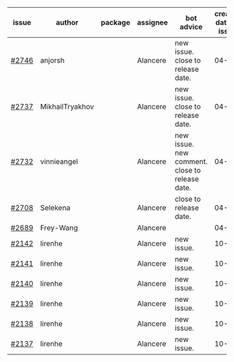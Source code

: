 | issue | author | package | assignee | bot advice | created date of issue | target release date | date from target |
| ------ | ------ | ------ | ------ | ------ | ------ | ------ | :-----: |
| [#2746](https://github.com/Azure/sdk-release-request/issues/2746) | anjorsh |  | Alancere | new issue. close to release date.  | 04-29 | 05-02 | -2 |
| [#2737](https://github.com/Azure/sdk-release-request/issues/2737) | MikhailTryakhov |  | Alancere | new issue. close to release date.  | 04-25 | 05-02 | -2 |
| [#2732](https://github.com/Azure/sdk-release-request/issues/2732) | vinnieangel |  | Alancere | new issue. new comment. close to release date.  | 04-21 | 05-05 | 0 |
| [#2708](https://github.com/Azure/sdk-release-request/issues/2708) | Selekena |  | Alancere | close to release date.  | 04-15 | 05-02 | -2 |
| [#2689](https://github.com/Azure/sdk-release-request/issues/2689) | Frey-Wang |  | Alancere |  | 04-15 | 04-22 |  |
| [#2142](https://github.com/Azure/sdk-release-request/issues/2142) | lirenhe |  | Alancere | new issue. | 10-20 | 11-03 |  |
| [#2141](https://github.com/Azure/sdk-release-request/issues/2141) | lirenhe |  | Alancere | new issue. | 10-20 | 11-03 |  |
| [#2140](https://github.com/Azure/sdk-release-request/issues/2140) | lirenhe |  | Alancere | new issue. | 10-20 | 11-05 |  |
| [#2139](https://github.com/Azure/sdk-release-request/issues/2139) | lirenhe |  | Alancere | new issue. | 10-20 | 11-05 |  |
| [#2138](https://github.com/Azure/sdk-release-request/issues/2138) | lirenhe |  | Alancere | new issue. | 10-20 | 11-05 |  |
| [#2137](https://github.com/Azure/sdk-release-request/issues/2137) | lirenhe |  | Alancere | new issue. | 10-20 | 11-05 |  |
